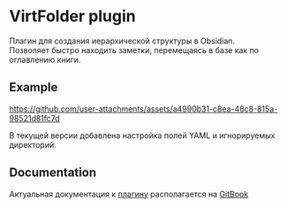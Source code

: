 # VirtFolder plugin
Плагин для создания иерархической структуры в Obsidian.  
Позволяет быстро находить заметки, перемещаясь в базе как по оглавлению книги.

## Example

https://github.com/user-attachments/assets/a4990b31-c8ea-48c8-815a-98521d81fc7d

В текущей версии добавлена настройка полей YAML и игнорируемых директорий.

## Documentation
Актуальная документация к [плагину](https://github.com/gr0grig/obsidian-virt-folder/) располагается на [GitBook](https://virtfolder.gitbook.io/index)

